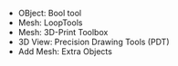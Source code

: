 - OBject: Bool tool
- Mesh: LoopTools
- Mesh: 3D-Print Toolbox
- 3D View: Precision Drawing Tools (PDT)
- Add Mesh: Extra Objects